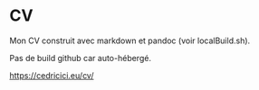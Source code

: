
# CV

Mon CV construit avec markdown et pandoc (voir localBuild.sh).

Pas de build github car auto-hébergé.

<https://cedricici.eu/cv/>

